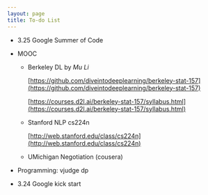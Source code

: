 ```yaml
---
layout: page
title: To-do List
---
```


* 3.25 Google Summer of Code

* MOOC

  * Berkeley DL by *Mu Li* 

    [https://github.com/diveintodeeplearning/berkeley-stat-157](https://github.com/diveintodeeplearning/berkeley-stat-157)

    [https://courses.d2l.ai/berkeley-stat-157/syllabus.html](https://courses.d2l.ai/berkeley-stat-157/syllabus.html)

  * Stanford NLP cs224n

    [http://web.stanford.edu/class/cs224n](http://web.stanford.edu/class/cs224n)

  * UMichigan Negotiation (cousera)

* Programming: vjudge dp

* 3.24 Google kick start
